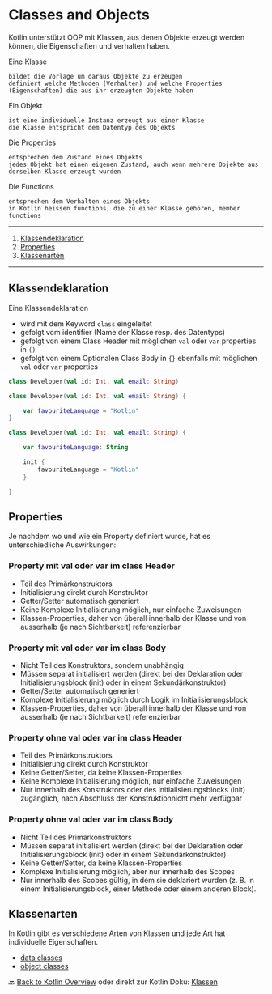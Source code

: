 # Classes and Objects

Kotlin unterstützt OOP mit Klassen, aus denen Objekte erzeugt werden können, die Eigenschaften und verhalten haben.

Eine Klasse
    
    bildet die Vorlage um daraus Objekte zu erzeugen
    definiert welche Methoden (Verhalten) und welche Properties (Eigenschaften) die aus ihr erzeugten Objekte haben

Ein Objekt

    ist eine individuelle Instanz erzeugt aus einer Klasse
    die Klasse entspricht dem Datentyp des Objekts

Die Properties

    entsprechen dem Zustand eines Objekts
    jedes Objekt hat einen eigenen Zustand, auch wenn mehrere Objekte aus derselben Klasse erzeugt wurden  

Die Functions

    entsprechen dem Verhalten eines Objekts
    in Kotlin heissen functions, die zu einer Klasse gehören, member functions

---
1. [Klassendeklaration](#klassendeklaration)
2. [Properties](#properties)
3. [Klassenarten](#klassenarten)
---

## Klassendeklaration

Eine Klassendeklaration
- wird mit dem Keyword `class` eingeleitet
- gefolgt vom identifier (Name der Klasse resp. des Datentyps)
- gefolgt von einem Class Header mit möglichen `val` oder `var` properties in `()`
- gefolgt von einem Optionalen Class Body in `{}` ebenfalls mit möglichen `val` oder `var` properties 

```kotlin
class Developer(val id: Int, val email: String)
```

```kotlin
class Developer(val id: Int, val email: String) {

    var favouriteLanguage = "Kotlin"
}
```

```kotlin
class Developer(val id: Int, val email: String) {

    var favouriteLanguage: String

    init {
        favouriteLanguage = "Kotlin"
    }

}
```

## Properties

Je nachdem wo und wie ein Property definiert wurde, hat es unterschiedliche Auswirkungen:

### Property mit val oder var im class Header

- Teil des Primärkonstruktors
- Initialisierung direkt durch Konstruktor
- Getter/Setter automatisch generiert
- Keine Komplexe Initialisierung möglich, nur einfache Zuweisungen
- Klassen-Properties, daher von überall innerhalb der Klasse und von ausserhalb (je nach Sichtbarkeit) referenzierbar

### Property mit val oder var im class Body

- Nicht Teil des Konstruktors, sondern unabhängig
- Müssen separat initialisiert werden (direkt bei der Deklaration oder Initialisierungsblock (init) oder in einem Sekundärkonstruktor)
- Getter/Setter automatisch generiert
- Komplexe Initialisierung möglich durch Logik im Initialisierungsblock
- Klassen-Properties, daher von überall innerhalb der Klasse und von ausserhalb (je nach Sichtbarkeit) referenzierbar

### Property ohne val oder var im class Header

- Teil des Primärkonstruktors
- Initialisierung direkt durch Konstruktor
- Keine Getter/Setter, da keine Klassen-Properties
- Keine Komplexe Initialisierung möglich, nur einfache Zuweisungen
- Nur innerhalb des Konstruktors oder des Initialisierungsblocks (init) zugänglich, nach Abschluss der Konstruktionnicht mehr verfügbar

### Property ohne val oder var im class Body

- Nicht Teil des Primärkonstruktors
- Müssen separat initialisiert werden (direkt bei der Deklaration oder Initialisierungsblock (init) oder in einem Sekundärkonstruktor)
- Keine Getter/Setter, da keine Klassen-Properties
- Komplexe Initialisierung möglich, aber nur innerhalb des Scopes
- Nur innerhalb des Scopes gültig, in dem sie deklariert wurden (z. B. in einem Initialisierungsblock, einer Methode oder einem anderen Block).

## Klassenarten

In Kotlin gibt es verschiedene Arten von Klassen und jede Art hat individuelle Eigenschaften.

- [data classes](data-classes.md)
- [object classes](object-classes.md)

🔙 [Back to Kotlin Overview](../README.md) oder direkt zur Kotlin Doku: [Klassen](https://kotlinlang.org/docs/classes.html) 
